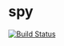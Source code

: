 # spy

[![Build Status](https://travis-ci.org/mandeburka/spy.svg?branch=master)](https://travis-ci.org/mandeburka/spy)
